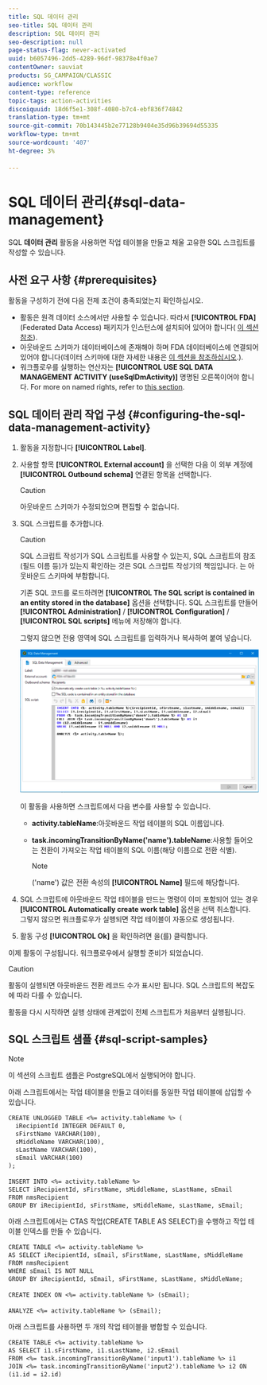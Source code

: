 ```yaml
---
title: SQL 데이터 관리
seo-title: SQL 데이터 관리
description: SQL 데이터 관리
seo-description: null
page-status-flag: never-activated
uuid: b6057496-2dd5-4289-96df-98378e4f0ae7
contentOwner: sauviat
products: SG_CAMPAIGN/CLASSIC
audience: workflow
content-type: reference
topic-tags: action-activities
discoiquuid: 18d6f5e1-308f-4080-b7c4-ebf836f74842
translation-type: tm+mt
source-git-commit: 70b143445b2e77128b9404e35d96b39694d55335
workflow-type: tm+mt
source-wordcount: '407'
ht-degree: 3%

---
```



# SQL 데이터 관리{#sql-data-management}

SQL **데이터 관리** 활동을 사용하면 작업 테이블을 만들고 채울 고유한 SQL 스크립트를 작성할 수 있습니다.

## 사전 요구 사항 {#prerequisites}

활동을 구성하기 전에 다음 전제 조건이 충족되었는지 확인하십시오.

* 활동은 원격 데이터 소스에서만 사용할 수 있습니다. 따라서 **[!UICONTROL FDA]** (Federated Data Access) 패키지가 인스턴스에 설치되어 있어야 합니다( [이 섹션 참조](../../platform/using/about-fda.md)).
* 아웃바운드 스키마가 데이터베이스에 존재해야 하며 FDA 데이터베이스에 연결되어 있어야 합니다(데이터 스키마에 대한 자세한 내용은 [이 섹션을 참조하십시오](../../configuration/using/about-schema-reference.md).).
* 워크플로우를 실행하는 연산자는 **[!UICONTROL USE SQL DATA MANAGEMENT ACTIVITY (useSqlDmActivity)]** 명명된 오른쪽이어야 합니다. For more on named rights, refer to [this section](../../platform/using/access-management.md#named-rights).

## SQL 데이터 관리 작업 구성 {#configuring-the-sql-data-management-activity}

1. 활동을 지정합니다 **[!UICONTROL Label]**.
1. 사용할 항목 **[!UICONTROL External account]** 을 선택한 다음 이 외부 계정에 **[!UICONTROL Outbound schema]** 연결된 항목을 선택합니다.

   >[!CAUTION]
   >
   >아웃바운드 스키마가 수정되었으며 편집할 수 없습니다.

1. SQL 스크립트를 추가합니다.

   >[!CAUTION]
   >
   >SQL 스크립트 작성기가 SQL 스크립트를 사용할 수 있는지, SQL 스크립트의 참조(필드 이름 등)가 있는지 확인하는 것은 SQL 스크립트 작성기의 책임입니다. 는 아웃바운드 스키마에 부합합니다.

   기존 SQL 코드를 로드하려면 **[!UICONTROL The SQL script is contained in an entity stored in the database]** 옵션을 선택합니다. SQL 스크립트를 만들어 **[!UICONTROL Administration]** / **[!UICONTROL Configuration]** / **[!UICONTROL SQL scripts]** 메뉴에 저장해야 합니다.

   그렇지 않으면 전용 영역에 SQL 스크립트를 입력하거나 복사하여 붙여 넣습니다.

   ![](assets/sql_datamanagement.png)

   이 활동을 사용하면 스크립트에서 다음 변수를 사용할 수 있습니다.

   * **activity.tableName**:아웃바운드 작업 테이블의 SQL 이름입니다.
   * **task.incomingTransitionByName(&#39;name&#39;).tableName**:사용할 들어오는 전환이 가져오는 작업 테이블의 SQL 이름(해당 이름으로 전환 식별).

      >[!NOTE]
      >
      >(&#39;name&#39;) 값은 전환 속성의 **[!UICONTROL Name]** 필드에 해당합니다.

1. SQL 스크립트에 아웃바운드 작업 테이블을 만드는 명령이 이미 포함되어 있는 경우 **[!UICONTROL Automatically create work table]** 옵션을 선택 취소합니다. 그렇지 않으면 워크플로우가 실행되면 작업 테이블이 자동으로 생성됩니다.
1. 활동 구성 **[!UICONTROL Ok]** 을 확인하려면 을(를) 클릭합니다.

이제 활동이 구성됩니다. 워크플로우에서 실행할 준비가 되었습니다.

>[!CAUTION]
>
>활동이 실행되면 아웃바운드 전환 레코드 수가 표시만 됩니다. SQL 스크립트의 복잡도에 따라 다를 수 있습니다.
>  
>활동을 다시 시작하면 실행 상태에 관계없이 전체 스크립트가 처음부터 실행됩니다.

## SQL 스크립트 샘플 {#sql-script-samples}

>[!NOTE]
>
>이 섹션의 스크립트 샘플은 PostgreSQL에서 실행되어야 합니다.

아래 스크립트에서는 작업 테이블을 만들고 데이터를 동일한 작업 테이블에 삽입할 수 있습니다.

```
CREATE UNLOGGED TABLE <%= activity.tableName %> (
  iRecipientId INTEGER DEFAULT 0,
  sFirstName VARCHAR(100),
  sMiddleName VARCHAR(100),
  sLastName VARCHAR(100),
  sEmail VARCHAR(100)
);

INSERT INTO <%= activity.tableName %>
SELECT iRecipientId, sFirstName, sMiddleName, sLastName, sEmail
FROM nmsRecipient
GROUP BY iRecipientId, sFirstName, sMiddleName, sLastName, sEmail;
```

아래 스크립트에서는 CTAS 작업(CREATE TABLE AS SELECT)을 수행하고 작업 테이블 인덱스를 만들 수 있습니다.

```
CREATE TABLE <%= activity.tableName %>
AS SELECT iRecipientId, sEmail, sFirstName, sLastName, sMiddleName
FROM nmsRecipient
WHERE sEmail IS NOT NULL
GROUP BY iRecipientId, sEmail, sFirstName, sLastName, sMiddleName;

CREATE INDEX ON <%= activity.tableName %> (sEmail);

ANALYZE <%= activity.tableName %> (sEmail);
```

아래 스크립트를 사용하면 두 개의 작업 테이블을 병합할 수 있습니다.

```
CREATE TABLE <%= activity.tableName %>
AS SELECT i1.sFirstName, i1.sLastName, i2.sEmail
FROM <%= task.incomingTransitionByName('input1').tableName %> i1
JOIN <%= task.incomingTransitionByName('input2').tableName %> i2 ON (i1.id = i2.id)
```

